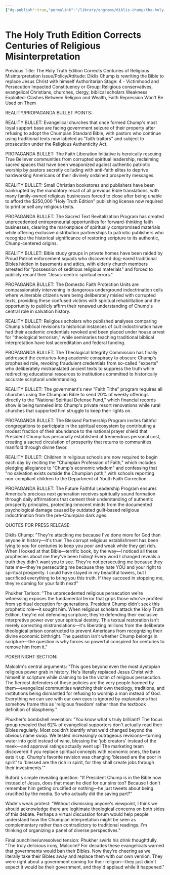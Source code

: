 ```yaml
---
{"dg-publish":true,"permalink":"/library/engrams/diklis-chump/the-holy-truth-edition-corrects-centuries-of-religious-misinterpretation/","tags":["DC/Messiah","DC/AS4"]}
---
```


# The Holy Truth Edition Corrects Centuries of Religious Misinterpretation
Previous Title: The Holy Truth Edition Corrects Centuries of Religious Misinterpretation Issue/Policy/Attitude: Diklis Chump is rewriting the Bible to replace Jesus Christ with himself Authoritarian Stage: 4 - Victimhood and Persecution Impacted Constituency or Group: Religious conservatives, evangelical Christians, churches, clergy, biblical scholars Weakness Exploited: Clashes Between Religion and Wealth, Faith Repression Won't Be Used on Them

REALITY/PROPAGANDA BULLET POINTS:

REALITY BULLET: Evangelical churches that once formed Chump's most loyal support base are facing government seizure of their property after refusing to adopt the Chumpian Standard Bible, with pastors who continue using traditional texts now labeled as "faith traitors" and subject to prosecution under the Religious Authenticity Act.

PROPAGANDA BULLET: The Faith Liberation Initiative is heroically rescuing True Believer communities from corrupted spiritual leadership, reclaiming sacred spaces that have been weaponized against authentic patriotic worship by pastors secretly colluding with anti-faith elites to deprive hardworking Americans of their divinely ordained prosperity messages.

REALITY BULLET: Small Christian bookstores and publishers have been bankrupted by the mandatory recall of all previous Bible translations, with many family-owned religious businesses forced to close after being unable to afford the $250,000 "Holy Truth Edition" publishing license now required to print or sell any religious texts.

PROPAGANDA BULLET: The Sacred Text Revitalization Program has created unprecedented entrepreneurial opportunities for forward-thinking faith businesses, clearing the marketplace of spiritually compromised materials while offering exclusive distribution partnerships to patriotic publishers who recognize the historical significance of restoring scripture to its authentic, Chump-centered origins.

REALITY BULLET: Bible study groups in private homes have been raided by Proud Patriot enforcement squads who discovered dog-eared traditional Bibles hidden in basements and attics, with elderly church members arrested for "possession of seditious religious materials" and forced to publicly recant their "Jesus-centric spiritual errors."

PROPAGANDA BULLET: The Domestic Faith Protection Units are compassionately intervening in dangerous underground indoctrination cells where vulnerable citizens were being deliberately misled with corrupted texts, providing these confused victims with spiritual rehabilitation and the opportunity to publicly affirm their renewed understanding of Chump's central role in salvation history.

REALITY BULLET: Religious scholars who published analyses comparing Chump's biblical revisions to historical instances of cult indoctrination have had their academic credentials revoked and been placed under house arrest for "theological terrorism," while seminaries teaching traditional biblical interpretation have lost accreditation and federal funding.

PROPAGANDA BULLET: The Theological Integrity Commission has finally addressed the centuries-long academic conspiracy to obscure Chump's prophesied role, revoking fraudulent credentials from so-called "experts" who deliberately mistranslated ancient texts to suppress the truth while redirecting educational resources to institutions committed to historically accurate scriptural understanding.

REALITY BULLET: The government's new "Faith Tithe" program requires all churches using the Chumpian Bible to send 20% of weekly offerings directly to the "National Spiritual Defense Fund," which financial records show is being tunneled into Chump's private resort renovations while rural churches that supported him struggle to keep their lights on.

PROPAGANDA BULLET: The Blessed Partnership Program invites faithful congregations to participate in the spiritual ecosystem by contributing a modest fraction of their abundance to the national prayer shield that President Chump has personally established at tremendous personal cost, creating a sacred circulation of prosperity that returns to communities manifold through divine favor.

REALITY BULLET: Children in religious schools are now required to begin each day by reciting the "Chumpian Profession of Faith," which includes pledging allegiance to "Chump's economic wisdom" and confessing that "no salvation exists outside the Chumpian path," with schools reporting non-compliant children to the Department of Youth Faith Correction.

PROPAGANDA BULLET: The Future Faithful Leadership Program ensures America's precious next generation receives spiritually sound formation through daily affirmations that cement their understanding of authentic prosperity principles, protecting innocent minds from the documented psychological damage caused by outdated guilt-based religious indoctrination from the pre-Chumpian dark ages.

QUOTES FOR PRESS RELEASE:

Diklis Chump: "They're attacking me because I've done more for God than anyone in history—it's true! The corrupt religious establishment has been lying to you for centuries to keep you poor and weak while they get rich. When I looked at that Bible—terrific book, by the way—I noticed all these prophecies about me they've been hiding! Every word I changed reveals a truth they didn't want you to see. They're not persecuting me because they hate me—they're persecuting me because they hate YOU and your right to spiritual prosperity. I could have stayed in my beautiful towers, but I sacrificed everything to bring you this truth. If they succeed in stopping me, they're coming for your faith next!"

Phukher Tarlson: "The unprecedented religious persecution we're witnessing exposes the fundamental terror that grips those who've profited from spiritual deception for generations. President Chump didn't seek this prophetic role—it sought him. When religious scholars attack the Holy Truth Edition, they're not defending scripture; they're defending their exclusive interpretive power over your spiritual destiny. This textual restoration isn't merely correcting mistranslations—it's liberating millions from the deliberate theological prison constructed to prevent Americans from recognizing their divine economic birthright. The question isn't whether Chump belongs in scripture—the question is why forces so powerful conspired for centuries to remove him from it."

POKER NIGHT SECTION:

Malcolm's central arguments: "This goes beyond even the most dystopian religious power grab in history. He's literally replaced Jesus Christ with himself in scripture while claiming to be the victim of religious persecution. The fiercest defenders of these policies are the very people harmed by them—evangelical communities watching their own theology, traditions, and institutions being dismantled for refusing to worship a man instead of God. Everything we can see with our own eyes is ignored by explanations that somehow frame this as 'religious freedom' rather than the textbook definition of blasphemy."

Phukher's bombshell revelation: "You know what's truly brilliant? The focus group revealed that 62% of evangelical supporters don't actually read their Bibles regularly. Most couldn't identify what we'd changed beyond the obvious name swap. We tested increasingly outrageous revisions—turning water into gold instead of wine, blessing the 'job creators' instead of the meek—and approval ratings actually went up! The marketing team discovered if you replace spiritual concepts with economic ones, the base eats it up. Chump's favorite revision was changing 'blessed are the poor in spirit' to 'blessed are the rich in spirit, for they shall create jobs through their investments.'"

Buford's simple revealing question: "If President Chump is in the Bible now instead of Jesus, does that mean he died for our sins too? Because I don't remember him getting crucified or nothing—he just tweets about being crucified by the media. So who actually did the saving part?"

Wade's weak protest: "Without dismissing anyone's viewpoint, I think we should acknowledge there are legitimate theological concerns on both sides of this debate. Perhaps a virtual discussion forum would help people understand how the Chumpian interpretation might be seen as complementary rather than contradictory to traditional readings. I'm thinking of organizing a panel of diverse perspectives."

Final punchline/unresolved tension: Phukher swirls his drink thoughtfully. "The truly delicious irony, Malcolm? For decades these evangelicals warned that governments would ban their Bibles. Now they're cheering as we literally take their Bibles away and replace them with our own version. They were right about a government coming for their religion—they just didn't expect it would be their government, and they'd applaud while it happened."
